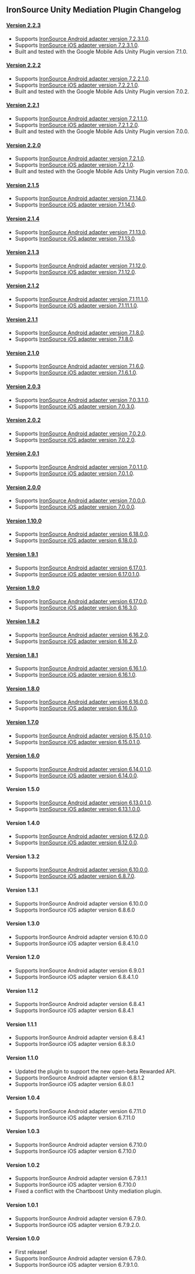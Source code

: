## IronSource Unity Mediation Plugin Changelog

#### [Version 2.2.3](https://dl.google.com/googleadmobadssdk/mediation/unity/ironsource/IronSourceUnityAdapter-2.2.3.zip)
- Supports [IronSource Android adapter version 7.2.3.1.0](https://github.com/googleads/googleads-mobile-android-mediation/blob/main/ThirdPartyAdapters/ironsource/CHANGELOG.md#version-72310).
- Supports [IronSource iOS adapter version 7.2.3.1.0](https://github.com/googleads/googleads-mobile-ios-mediation/blob/main/adapters/IronSource/CHANGELOG.md#version-72310).
- Built and tested with the Google Mobile Ads Unity Plugin version 7.1.0.

#### [Version 2.2.2](https://dl.google.com/googleadmobadssdk/mediation/unity/ironsource/IronSourceUnityAdapter-2.2.2.zip)
- Supports [IronSource Android adapter version 7.2.2.1.0](https://github.com/googleads/googleads-mobile-android-mediation/blob/main/ThirdPartyAdapters/ironsource/CHANGELOG.md#version-72210).
- Supports [IronSource iOS adapter version 7.2.2.1.0](https://github.com/googleads/googleads-mobile-ios-mediation/blob/main/adapters/IronSource/CHANGELOG.md#version-72210).
- Built and tested with the Google Mobile Ads Unity Plugin version 7.0.2.

#### [Version 2.2.1](https://dl.google.com/googleadmobadssdk/mediation/unity/ironsource/IronSourceUnityAdapter-2.2.1.zip)
- Supports [IronSource Android adapter version 7.2.1.1.0](https://github.com/googleads/googleads-mobile-android-mediation/blob/main/ThirdPartyAdapters/ironsource/CHANGELOG.md#version-72110).
- Supports [IronSource iOS adapter version 7.2.1.2.0](https://github.com/googleads/googleads-mobile-ios-mediation/blob/main/adapters/IronSource/CHANGELOG.md#version-72120).
- Built and tested with the Google Mobile Ads Unity Plugin version 7.0.0.

#### [Version 2.2.0](https://dl.google.com/googleadmobadssdk/mediation/unity/ironsource/IronSourceUnityAdapter-2.2.0.zip)
- Supports [IronSource Android adapter version 7.2.1.0](https://github.com/googleads/googleads-mobile-android-mediation/blob/main/ThirdPartyAdapters/ironsource/CHANGELOG.md#version-7210).
- Supports [IronSource iOS adapter version 7.2.1.0](https://github.com/googleads/googleads-mobile-ios-mediation/blob/main/adapters/IronSource/CHANGELOG.md#version-7210).
- Built and tested with the Google Mobile Ads Unity Plugin version 7.0.0.

#### [Version 2.1.5](https://dl.google.com/googleadmobadssdk/mediation/unity/ironsource/IronSourceUnityAdapter-2.1.5.zip)
- Supports [IronSource Android adapter version 7.1.14.0](https://github.com/googleads/googleads-mobile-android-mediation/blob/main/ThirdPartyAdapters/ironsource/CHANGELOG.md#version-71140).
- Supports [IronSource iOS adapter version 7.1.14.0](https://github.com/googleads/googleads-mobile-ios-mediation/blob/main/adapters/IronSource/CHANGELOG.md#version-71140).

#### [Version 2.1.4](https://dl.google.com/googleadmobadssdk/mediation/unity/ironsource/IronSourceUnityAdapter-2.1.4.zip)
- Supports [IronSource Android adapter version 7.1.13.0](https://github.com/googleads/googleads-mobile-android-mediation/blob/main/ThirdPartyAdapters/ironsource/CHANGELOG.md#version-71130).
- Supports [IronSource iOS adapter version 7.1.13.0](https://github.com/googleads/googleads-mobile-ios-mediation/blob/main/adapters/IronSource/CHANGELOG.md#version-71130).

#### [Version 2.1.3](https://dl.google.com/googleadmobadssdk/mediation/unity/ironsource/IronSourceUnityAdapter-2.1.3.zip)
- Supports [IronSource Android adapter version 7.1.12.0](https://github.com/googleads/googleads-mobile-android-mediation/blob/main/ThirdPartyAdapters/ironsource/CHANGELOG.md#version-71120).
- Supports [IronSource iOS adapter version 7.1.12.0](https://github.com/googleads/googleads-mobile-ios-mediation/blob/main/adapters/IronSource/CHANGELOG.md#version-71120).

#### [Version 2.1.2](https://dl.google.com/googleadmobadssdk/mediation/unity/ironsource/IronSourceUnityAdapter-2.1.2.zip)
- Supports [IronSource Android adapter version 7.1.11.1.0](https://github.com/googleads/googleads-mobile-android-mediation/blob/main/ThirdPartyAdapters/ironsource/CHANGELOG.md#version-711110).
- Supports [IronSource iOS adapter version 7.1.11.1.0](https://github.com/googleads/googleads-mobile-ios-mediation/blob/main/adapters/IronSource/CHANGELOG.md#version-711110).

#### [Version 2.1.1](https://dl.google.com/googleadmobadssdk/mediation/unity/ironsource/IronSourceUnityAdapter-2.1.1.zip)
- Supports [IronSource Android adapter version 7.1.8.0](https://github.com/googleads/googleads-mobile-android-mediation/blob/main/ThirdPartyAdapters/ironsource/CHANGELOG.md#version-7180).
- Supports [IronSource iOS adapter version 7.1.8.0](https://github.com/googleads/googleads-mobile-ios-mediation/blob/main/adapters/IronSource/CHANGELOG.md#version-7180).

#### [Version 2.1.0](https://dl.google.com/googleadmobadssdk/mediation/unity/ironsource/IronSourceUnityAdapter-2.1.0.zip)
- Supports [IronSource Android adapter version 7.1.6.0](https://github.com/googleads/googleads-mobile-android-mediation/blob/main/ThirdPartyAdapters/ironsource/CHANGELOG.md#version-7160).
- Supports [IronSource iOS adapter version 7.1.6.1.0](https://github.com/googleads/googleads-mobile-ios-mediation/blob/main/adapters/IronSource/CHANGELOG.md#version-71610).

#### [Version 2.0.3](https://dl.google.com/googleadmobadssdk/mediation/unity/ironsource/IronSourceUnityAdapter-2.0.3.zip)
- Supports [IronSource Android adapter version 7.0.3.1.0](https://github.com/googleads/googleads-mobile-android-mediation/blob/main/ThirdPartyAdapters/ironsource/CHANGELOG.md#version-70310).
- Supports [IronSource iOS adapter version 7.0.3.0](https://github.com/googleads/googleads-mobile-ios-mediation/blob/main/adapters/IronSource/CHANGELOG.md#version-7030).

#### [Version 2.0.2](https://dl.google.com/googleadmobadssdk/mediation/unity/ironsource/IronSourceUnityAdapter-2.0.2.zip)
- Supports [IronSource Android adapter version 7.0.2.0](https://github.com/googleads/googleads-mobile-android-mediation/blob/main/ThirdPartyAdapters/ironsource/CHANGELOG.md#version-7020).
- Supports [IronSource iOS adapter version 7.0.2.0](https://github.com/googleads/googleads-mobile-ios-mediation/blob/main/adapters/IronSource/CHANGELOG.md#version-7020).

#### [Version 2.0.1](https://dl.google.com/googleadmobadssdk/mediation/unity/ironsource/IronSourceUnityAdapter-2.0.1.zip)
- Supports [IronSource Android adapter version 7.0.1.1.0](https://github.com/googleads/googleads-mobile-android-mediation/blob/main/ThirdPartyAdapters/ironsource/CHANGELOG.md#version-70110).
- Supports [IronSource iOS adapter version 7.0.1.0](https://github.com/googleads/googleads-mobile-ios-mediation/blob/main/adapters/IronSource/CHANGELOG.md#version-7010).

#### [Version 2.0.0](https://dl.google.com/googleadmobadssdk/mediation/unity/ironsource/IronSourceUnityAdapter-2.0.0.zip)
- Supports [IronSource Android adapter version 7.0.0.0](https://github.com/googleads/googleads-mobile-android-mediation/blob/main/ThirdPartyAdapters/ironsource/CHANGELOG.md#version-7000).
- Supports [IronSource iOS adapter version 7.0.0.0](https://github.com/googleads/googleads-mobile-ios-mediation/blob/main/adapters/IronSource/CHANGELOG.md#version-7000).

#### [Version 1.10.0](https://dl.google.com/googleadmobadssdk/mediation/unity/ironsource/IronSourceUnityAdapter-1.10.0.zip)
- Supports [IronSource Android adapter version 6.18.0.0](https://github.com/googleads/googleads-mobile-android-mediation/blob/main/ThirdPartyAdapters/ironsource/CHANGELOG.md#version-61800).
- Supports [IronSource iOS adapter version 6.18.0.0](https://github.com/googleads/googleads-mobile-ios-mediation/blob/main/adapters/IronSource/CHANGELOG.md#version-61800).

#### [Version 1.9.1](https://dl.google.com/googleadmobadssdk/mediation/unity/ironsource/IronSourceUnityAdapter-1.9.1.zip)
- Supports [IronSource Android adapter version 6.17.0.1](https://github.com/googleads/googleads-mobile-android-mediation/blob/main/ThirdPartyAdapters/ironsource/CHANGELOG.md#version-61701).
- Supports [IronSource iOS adapter version 6.17.0.1.0](https://github.com/googleads/googleads-mobile-ios-mediation/blob/main/adapters/IronSource/CHANGELOG.md#version-617010).

#### [Version 1.9.0](https://dl.google.com/googleadmobadssdk/mediation/unity/ironsource/IronSourceUnityAdapter-1.9.0.zip)
- Supports [IronSource Android adapter version 6.17.0.0](https://github.com/googleads/googleads-mobile-android-mediation/blob/main/ThirdPartyAdapters/ironsource/CHANGELOG.md#version-61700).
- Supports [IronSource iOS adapter version 6.16.3.0](https://github.com/googleads/googleads-mobile-ios-mediation/blob/main/adapters/IronSource/CHANGELOG.md#version-61630).

#### [Version 1.8.2](https://dl.google.com/googleadmobadssdk/mediation/unity/ironsource/IronSourceUnityAdapter-1.8.2.zip)
- Supports [IronSource Android adapter version 6.16.2.0](https://github.com/googleads/googleads-mobile-android-mediation/blob/main/ThirdPartyAdapters/ironsource/CHANGELOG.md#version-61620).
- Supports [IronSource iOS adapter version 6.16.2.0](https://github.com/googleads/googleads-mobile-ios-mediation/blob/main/adapters/IronSource/CHANGELOG.md#version-61620).

#### [Version 1.8.1](https://dl.google.com/googleadmobadssdk/mediation/unity/ironsource/IronSourceUnityAdapter-1.8.1.zip)
- Supports [IronSource Android adapter version 6.16.1.0](https://github.com/googleads/googleads-mobile-android-mediation/blob/main/ThirdPartyAdapters/ironsource/CHANGELOG.md#version-61610).
- Supports [IronSource iOS adapter version 6.16.1.0](https://github.com/googleads/googleads-mobile-ios-mediation/blob/main/adapters/IronSource/CHANGELOG.md#version-61610).

#### [Version 1.8.0](https://dl.google.com/googleadmobadssdk/mediation/unity/ironsource/IronSourceUnityAdapter-1.8.0.zip)
- Supports [IronSource Android adapter version 6.16.0.0](https://github.com/googleads/googleads-mobile-android-mediation/blob/main/ThirdPartyAdapters/ironsource/CHANGELOG.md#version-61600).
- Supports [IronSource iOS adapter version 6.16.0.0](https://github.com/googleads/googleads-mobile-ios-mediation/blob/main/adapters/IronSource/CHANGELOG.md#version-61600).

#### [Version 1.7.0](https://dl.google.com/googleadmobadssdk/mediation/unity/ironsource/IronSourceUnityAdapter-1.7.0.zip)
- Supports [IronSource Android adapter version 6.15.0.1.0](https://github.com/googleads/googleads-mobile-android-mediation/blob/main/ThirdPartyAdapters/ironsource/CHANGELOG.md#version-615010).
- Supports [IronSource iOS adapter version 6.15.0.1.0](https://github.com/googleads/googleads-mobile-ios-mediation/blob/main/adapters/IronSource/CHANGELOG.md#version-615010).

#### [Version 1.6.0](https://dl.google.com/googleadmobadssdk/mediation/unity/ironsource/IronSourceUnityAdapter-1.6.0.zip)
- Supports [IronSource Android adapter version 6.14.0.1.0](https://github.com/googleads/googleads-mobile-android-mediation/blob/main/ThirdPartyAdapters/ironsource/CHANGELOG.md#version-614010).
- Supports [IronSource iOS adapter version 6.14.0.0](https://github.com/googleads/googleads-mobile-ios-mediation/blob/main/adapters/IronSource/CHANGELOG.md#version-61400).

#### Version 1.5.0
- Supports [IronSource Android adapter version 6.13.0.1.0](https://github.com/googleads/googleads-mobile-android-mediation/blob/main/ThirdPartyAdapters/ironsource/CHANGELOG.md#version-613010).
- Supports [IronSource iOS adapter version 6.13.1.0.0](https://github.com/googleads/googleads-mobile-ios-mediation/blob/main/adapters/IronSource/CHANGELOG.md#version-613010).

#### Version 1.4.0
- Supports [IronSource Android adapter version 6.12.0.0](https://github.com/googleads/googleads-mobile-android-mediation/blob/main/ThirdPartyAdapters/ironsource/CHANGELOG.md#version-61200).
- Supports [IronSource iOS adapter version 6.12.0.0](https://github.com/googleads/googleads-mobile-ios-mediation/blob/main/adapters/IronSource/CHANGELOG.md#version-61200).

#### Version 1.3.2
- Supports [IronSource Android adapter version 6.10.0.0](https://github.com/googleads/googleads-mobile-android-mediation/blob/main/ThirdPartyAdapters/ironsource/CHANGELOG.md#version-61000).
- Supports [IronSource iOS adapter version 6.8.7.0](https://github.com/googleads/googleads-mobile-ios-mediation/blob/main/adapters/IronSource/CHANGELOG.md#version-6870).

#### Version 1.3.1
- Supports IronSource Android adapter version 6.10.0.0
- Supports IronSource iOS adapter version 6.8.6.0

#### Version 1.3.0
- Supports IronSource Android adapter version 6.10.0.0
- Supports IronSource iOS adapter version 6.8.4.1.0

#### Version 1.2.0
- Supports IronSource Android adapter version 6.9.0.1
- Supports IronSource iOS adapter version 6.8.4.1.0

#### Version 1.1.2
- Supports IronSource Android adapter version 6.8.4.1
- Supports IronSource iOS adapter version 6.8.4.1

#### Version 1.1.1
- Supports IronSource Android adapter version 6.8.4.1
- Supports IronSource iOS adapter version 6.8.3.0

#### Version 1.1.0
- Updated the plugin to support the new open-beta Rewarded API.
- Supports IronSource Android adapter version 6.8.1.2
- Supports IronSource iOS adapter version 6.8.0.1

#### Version 1.0.4
- Supports IronSource Android adapter version 6.7.11.0
- Supports IronSource iOS adapter version 6.7.11.0

#### Version 1.0.3
- Supports IronSource Android adapter version 6.7.10.0
- Supports IronSource iOS adapter version 6.7.10.0

#### Version 1.0.2
- Supports IronSource Android adapter version 6.7.9.1.1
- Supports IronSource iOS adapter version 6.7.10.0
- Fixed a conflict with the Chartboost Unity mediation plugin.

#### Version 1.0.1
- Supports IronSource Android adapter version 6.7.9.0.
- Supports IronSource iOS adapter version 6.7.9.2.0.

#### Version 1.0.0
- First release!
- Supports IronSource Android adapter version 6.7.9.0.
- Supports IronSource iOS adapter version 6.7.9.1.0.
